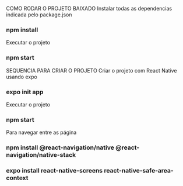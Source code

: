 COMO RODAR O PROJETO BAIXADO
Instalar todas as dependencias indicada pelo package.json
### npm install

Executar o projeto
### npm start 


SEQUENCIA PARA CRIAR O PROJETO
Criar o projeto com React Native usando expo
### expo init app

Executar o projeto
### npm start 

Para navegar entre as página
### npm install @react-navigation/native @react-navigation/native-stack

### expo install react-native-screens react-native-safe-area-context